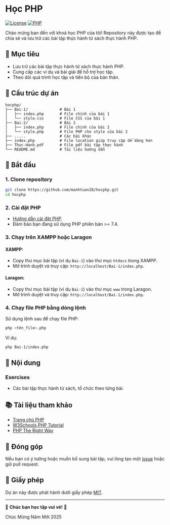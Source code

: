 # Học PHP

[![License](https://img.shields.io/badge/license-MIT-blue.svg)](LICENSE)
[![PHP](https://img.shields.io/badge/PHP-%3E%3D7.4-8892BF.svg)](https://www.php.net/)

Chào mừng bạn đến với khoá học PHP của tôi! Repository này được tạo để chia sẻ và lưu trữ các bài tập thực hành từ sách thực hành PHP.

## 🌟 Mục tiêu
- Lưu trữ các bài tập thực hành từ sách thực hành PHP.
- Cung cấp các ví dụ và bài giải để hỗ trợ học tập.
- Theo dõi quá trình học tập và tiến bộ của bản thân.

## 📂 Cấu trúc dự án
```plaintext
hocphp/
├── Bai-1/              # Bài 1
│   ├── index.php       # File chính của bài 1
│   └── style.css       # File CSS của bài 1
├── Bai-2/              # Bài 2
│   ├── index.php       # File chính của bài 2
│   └── style.php       # File PHP cho style của bài 2
├── .....               # Các bài khác
├── index.php           # File location giúp truy cập dễ dàng hơn
├── Thuc-Hanh.pdf       # File pdf bài tập thực hành
└── README.md           # Tài liệu hướng dẫn
```

## 🚀 Bắt đầu

### 1. Clone repository
```bash
git clone https://github.com/manhtuan28/hocphp.git
cd hocphp
```

### 2. Cài đặt PHP
- [Hướng dẫn cài đặt PHP](https://www.php.net/manual/en/install.php).
- Đảm bảo bạn đang sử dụng PHP phiên bản >= 7.4.

### 3. Chạy trên XAMPP hoặc Laragon
#### XAMPP:
- Copy thư mục bài tập (ví dụ `Bai-1`) vào thư mục `htdocs` trong XAMPP.
- Mở trình duyệt và truy cập: `http://localhost/Bai-1/index.php`.

#### Laragon:
- Copy thư mục bài tập (ví dụ `Bai-1`) vào thư mục `www` trong Laragon.
- Mở trình duyệt và truy cập: `http://localhost/Bai-1/index.php`.

### 4. Chạy file PHP bằng dòng lệnh
Sử dụng lệnh sau để chạy file PHP:
```bash
php <tên_file>.php
```
Ví dụ:
```bash
php Bai-1/index.php
```

## 📖 Nội dung
### Exercises
- Các bài tập thực hành từ sách, tổ chức theo từng bài.

## 📚 Tài liệu tham khảo
- [Trang chủ PHP](https://www.php.net/)
- [W3Schools PHP Tutorial](https://www.w3schools.com/php/)
- [PHP The Right Way](https://phptherightway.com/)

## 🤝 Đóng góp
Nếu bạn có ý tưởng hoặc muốn bổ sung bài tập, vui lòng tạo một [issue](https://github.com/manhtuan28/hocphp/issues) hoặc gửi pull request.

## 📄 Giấy phép
Dự án này được phát hành dưới giấy phép [MIT](LICENSE).

---

🌟 **Chúc bạn học tập vui vẻ!** 🌟

Chúc Mừng Năm Mới 2025